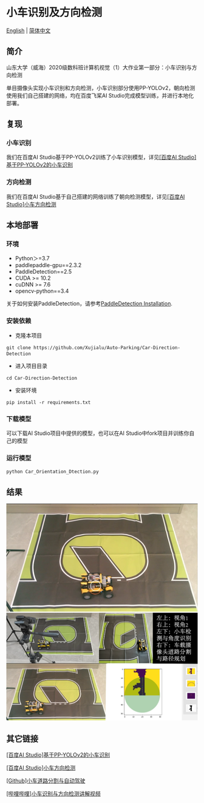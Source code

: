 # 小车识别及方向检测

[English](https://github.com/Fan-Treasure/Auto-Parking/blob/Car-Orientation-Detection/README_en.md) | [简体中文](https://github.com/Fan-Treasure/Auto-Parking/blob/Car-Orientation-Detection/README_cn.md)

## 简介

山东大学（威海）2020级数科班计算机视觉（1）大作业第一部分：小车识别与方向检测

单目摄像头实现小车识别和方向检测，小车识别部分使用PP-YOLOv2，朝向检测使用我们自己搭建的网络，均在百度飞桨AI Studio完成模型训练，并进行本地化部署。

## 复现

### 小车识别

我们在百度AI Studio基于PP-YOLOv2训练了小车识别模型，详见[[百度AI Studio]基于PP-YOLOv2的小车识别](https://aistudio.baidu.com/aistudio/projectdetail/4918206)

### 方向检测

我们在百度AI Studio基于自己搭建的网络训练了朝向检测模型，详见[[百度AI Studio]小车方向检测](https://aistudio.baidu.com/aistudio/projectdetail/4885428)

## 本地部署

### 环境

- Python＞=3.7
- paddlepaddle-gpu==2.3.2
- PaddleDetection==2.5
- CUDA >= 10.2
- cuDNN >= 7.6
- opencv-python==3.4

关于如何安装PaddleDetection，请参考[PaddleDetection Installation](https://github.com/PaddlePaddle/PaddleDetection/blob/release/2.5/docs/tutorials/INSTALL.md).

### 安装依赖

- 克隆本项目

```
git clone https://github.com/Xujialu/Auto-Parking/Car-Direction-Detection
```

- 进入项目目录

```
cd Car-Direction-Detection
```

- 安装环境

```
pip install -r requirements.txt
```

### 下载模型

可以下载AI Studio项目中提供的模型，也可以在AI Studio中fork项目并训练你自己的模型

### 运行模型

```
python Car_Orientation_Dtection.py
```

## 结果

<center>
 <img src=".\images\Orientation Detection.png">
</center>

<center>
 <img src=".\images\Orientation Detection and Automatic Driving.png">
</center>


## 其它链接

[[百度AI Studio]基于PP-YOLOv2的小车识别](https://aistudio.baidu.com/aistudio/projectdetail/4918206)

[[百度AI Studio]小车方向检测](https://aistudio.baidu.com/aistudio/projectdetail/4885428)

[[Github]小车道路分割与自动驾驶](https://github.com/xujialuu/self-driving-car)

[[哔哩哔哩]小车识别与方向检测讲解视频](https://www.bilibili.com/video/BV1YM41167Dy) 
